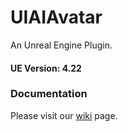 # UIAIAvatar
An Unreal Engine Plugin. 

#### UE Version: 4.22

### Documentation
Please visit our [wiki](https://github.com/code-iai/UIAIAvatar/wiki) page.
